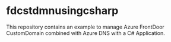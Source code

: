 # fdcstdmnusingcsharp
This repository contains an example to manage Azure FrontDoor CustomDomain combined with Azure DNS with a C# Application.

